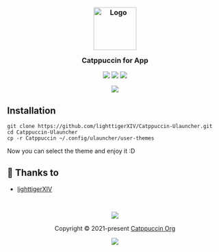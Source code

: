 <h3 align="center">
	<img src="https://raw.githubusercontent.com/catppuccin/catppuccin/dev/assets/logos/exports/1544x1544_circle.png" width="100" alt="Logo"/><br/>
	<img src="https://raw.githubusercontent.com/catppuccin/catppuccin/dev/assets/misc/transparent.png" height="30" width="0px"/>
	Catppuccin for App
	<img src="https://raw.githubusercontent.com/catppuccin/catppuccin/dev/assets/misc/transparent.png" height="30" width="0px"/>
</h3>

<p align="center">
    <a href="https://github.com/lighttigerXIV/Catppuccin-Ulauncher/stargazers"><img src="https://img.shields.io/github/stars/catppuccin/template?colorA=1e1e28&colorB=c9cbff&style=for-the-badge&logo=starship"></a>
    <a href="https://github.com/lighttigerXIV/Catppuccin-Ulauncher/issues"><img src="https://img.shields.io/github/issues/catppuccin/template?colorA=1e1e28&colorB=f7be95&style=for-the-badge"></a>
    <a href="https://github.com/lighttigerXIV/Catppuccin-Ulauncher/contributors"><img src="https://img.shields.io/github/contributors/catppuccin/template?colorA=1e1e28&colorB=b1e1a6&style=for-the-badge"></a>
</p>

<p align="center">
  <img src="https://github.com/lighttigerXIV/Catppuccin-Ulauncher/blob/main/assets/ulauncher-preview.png"/>
</p>

## Installation

    git clone https://github.com/lighttigerXIV/Catppuccin-Ulauncher.git
    cd Catppuccin-Ulauncher
    cp -r Catppuccin ~/.config/ulauncher/user-themes
    
Now you can select the theme and enjoy it :D


## 💝 Thanks to

- [lighttigerXIV](https://github.com/lighttigerxiv)

&nbsp;

<p align="center"><img src="https://raw.githubusercontent.com/catppuccin/catppuccin/dev/assets/footers/gray0_ctp_on_line.svg?sanitize=true" /></p>
<p align="center">Copyright &copy; 2021-present <a href="https://github.com/catppuccin" target="_blank">Catppuccin Org</a>
<p align="center"><a href="https://github.com/catppuccin/catppuccin/blob/main/LICENSE"><img src="https://img.shields.io/static/v1.svg?style=for-the-badge&label=License&message=MIT&logoColor=d9e0ee&colorA=302d41&colorB=c9cbff"/></a></p>
